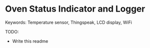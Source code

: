 # Oven Status Indicator and Logger
Keywords:
  Temperature sensor, Thingspeak, LCD display, WiFi

TODO:
- Write this readme
